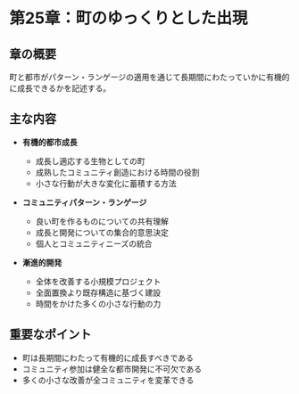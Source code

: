 # 第25章：町のゆっくりとした出現

## 章の概要
町と都市がパターン・ランゲージの適用を通じて長期間にわたっていかに有機的に成長できるかを記述する。

## 主な内容
- **有機的都市成長**
  - 成長し適応する生物としての町
  - 成熟したコミュニティ創造における時間の役割
  - 小さな行動が大きな変化に蓄積する方法

- **コミュニティパターン・ランゲージ**
  - 良い町を作るものについての共有理解
  - 成長と開発についての集合的意思決定
  - 個人とコミュニティニーズの統合

- **漸進的開発**
  - 全体を改善する小規模プロジェクト
  - 全面置換より既存構造に基づく建設
  - 時間をかけた多くの小さな行動の力

## 重要なポイント
- 町は長期間にわたって有機的に成長すべきである
- コミュニティ参加は健全な都市開発に不可欠である
- 多くの小さな改善が全コミュニティを変革できる